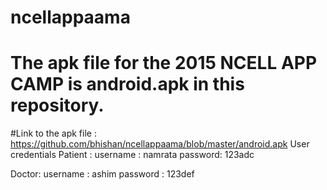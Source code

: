 # ncellappaama
# The apk file for the 2015 NCELL APP CAMP is android.apk in this repository. 
#Link to the apk file : https://github.com/bhishan/ncellappaama/blob/master/android.apk
User credentials 
Patient : username : namrata
password: 123adc 

Doctor: username : ashim 
password : 123def
